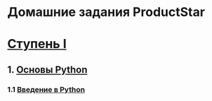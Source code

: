 # Домашние задания ProductStar
# [Ступень I](https://github.com/Vireynn/productstar_homework/tree/9dd54773d02374ae1b30e67e32e69a10eea1dfa6/%D0%A1%D1%82%D1%83%D0%BF%D0%B5%D0%BD%D1%8C%20I)
## 1. [Основы Python](https://github.com/Vireynn/productstar_homework/tree/9dd54773d02374ae1b30e67e32e69a10eea1dfa6/%D0%A1%D1%82%D1%83%D0%BF%D0%B5%D0%BD%D1%8C%20I/%D0%9E%D1%81%D0%BD%D0%BE%D0%B2%D1%8B%20Python)
### 1.1 [Введение в Python](https://github.com/Vireynn/productstar_homework/tree/main/Ступень%20I/Основы%20Python/Введение%20в%20Python)
